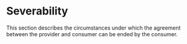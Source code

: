 # Severability

This section describes the circumstances under which the agreement between the provider and consumer can be ended by the consumer.